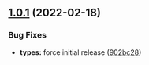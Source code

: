 ## [1.0.1](https://github.com/PolymathNetwork/signing-managers/compare/@polymathnetwork/signing-manager-types@1.0.0...@polymathnetwork/signing-manager-types@1.0.1) (2022-02-18)


### Bug Fixes

* **types:** force initial release ([902bc28](https://github.com/PolymathNetwork/signing-managers/commit/902bc2858e6ae3078126357a9d9d7e352866e180))
